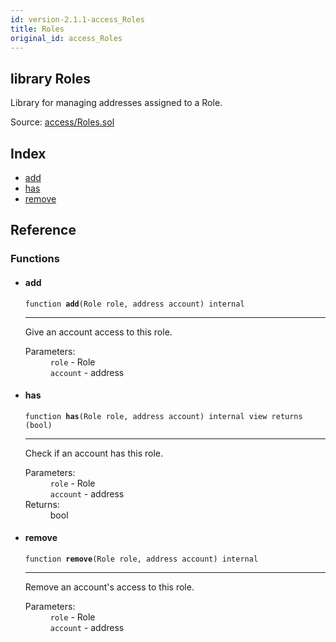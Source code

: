 ```yaml
---
id: version-2.1.1-access_Roles
title: Roles
original_id: access_Roles
---
```


<div class="contract-doc"><div class="contract"><h2 class="contract-header"><span class="contract-kind">library</span> Roles</h2><p class="description">Library for managing addresses assigned to a Role.</p><div class="source">Source: <a href="https://github.com/OpenZeppelin/zeppelin-solidity/blob/v2.1.1/contracts/access/Roles.sol" target="_blank">access/Roles.sol</a></div></div><div class="index"><h2>Index</h2><ul><li><a href="access_Roles.html#add">add</a></li><li><a href="access_Roles.html#has">has</a></li><li><a href="access_Roles.html#remove">remove</a></li></ul></div><div class="reference"><h2>Reference</h2><div class="functions"><h3>Functions</h3><ul><li><div class="item function"><span id="add" class="anchor-marker"></span><h4 class="name">add</h4><div class="body"><code class="signature">function <strong>add</strong><span>(Role role, address account) </span><span>internal </span></code><hr/><div class="description"><p>Give an account access to this role.</p></div><dl><dt><span class="label-parameters">Parameters:</span></dt><dd><div><code>role</code> - Role</div><div><code>account</code> - address</div></dd></dl></div></div></li><li><div class="item function"><span id="has" class="anchor-marker"></span><h4 class="name">has</h4><div class="body"><code class="signature">function <strong>has</strong><span>(Role role, address account) </span><span>internal </span><span>view </span><span>returns  (bool) </span></code><hr/><div class="description"><p>Check if an account has this role.</p></div><dl><dt><span class="label-parameters">Parameters:</span></dt><dd><div><code>role</code> - Role</div><div><code>account</code> - address</div></dd><dt><span class="label-return">Returns:</span></dt><dd>bool</dd></dl></div></div></li><li><div class="item function"><span id="remove" class="anchor-marker"></span><h4 class="name">remove</h4><div class="body"><code class="signature">function <strong>remove</strong><span>(Role role, address account) </span><span>internal </span></code><hr/><div class="description"><p>Remove an account&#x27;s access to this role.</p></div><dl><dt><span class="label-parameters">Parameters:</span></dt><dd><div><code>role</code> - Role</div><div><code>account</code> - address</div></dd></dl></div></div></li></ul></div></div></div>
